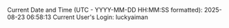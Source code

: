 Current Date and Time (UTC - YYYY-MM-DD HH:MM:SS formatted): 2025-08-23 06:58:13
Current User's Login: luckyaiman

